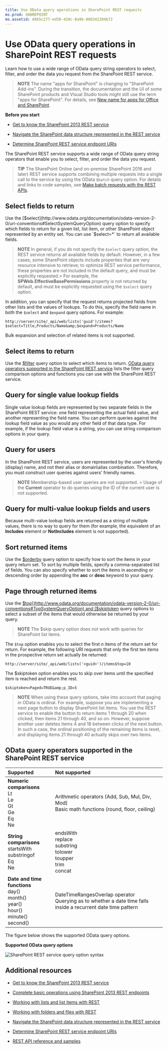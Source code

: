 ```yaml
---
title: Use OData query operations in SharePoint REST requests
ms.prod: SHAREPOINT
ms.assetid: d4b5c277-ed50-420c-8a9b-860342284b72
---
```




# Use OData query operations in SharePoint REST requests
Learn how to use a wide range of OData query string operators to select, filter, and order the data you request from the SharePoint REST service. 
> **NOTE**
> The name "apps for SharePoint" is changing to "SharePoint Add-ins". During the transition, the documentation and the UI of some SharePoint products and Visual Studio tools might still use the term "apps for SharePoint". For details, see  [New name for apps for Office and SharePoint](new-name-for-apps-for-sharepoint.md#bk_newname). 




 **Before you start**
-  [Get to know the SharePoint 2013 REST service](get-to-know-the-sharepoint-2013-rest-service.md)


-  [Navigate the SharePoint data structure represented in the REST service](navigate-the-sharepoint-data-structure-represented-in-the-rest-service.md)


-  [Determine SharePoint REST service endpoint URIs](determine-sharepoint-rest-service-endpoint-uris.md)


The SharePoint REST service supports a wide range of OData query string operators that enable you to select, filter, and order the data you request.
> **TIP**
> The SharePoint Online (and on-premise SharePoint 2016 and later) REST service supports combining multiple requests into a single call to the service by using the OData  `$batch` query option. For details and links to code samples, see [Make batch requests with the REST APIs](make-batch-requests-with-the-rest-apis.md). 





## Select fields to return

Use the  [$select](http://www.odata.org/documentation/odata-version-2-0/uri-conventions#SelectSystemQueryOption) query option to specify which fields to return for a given list, list item, or other SharePoint object represented by an entity set. You can use `$select=*` to return all available fields.




> **NOTE**
> In general, if you do not specify the  `$select` query option, the REST service returns all available fields by default. However, in a few cases, some SharePoint objects include properties that are very resource intensive to retrieve; to optimize REST service performance, these properties are not included in the default query, and must be explicitly requested.> For example, the **SPWeb.EffectiveBasePermissions** property is not returned by default, and must be explicitly requested using the `$select` query option.




In addition, you can specify that the request returns projected fields from other lists and the values of lookups. To do this, specify the field name in both the  `$select` and `$expand` query options. For example:



 `http://server/site/_api/web/lists('guid')/items?$select=Title,Products/Name&amp;$expand=Products/Name`



Bulk expansion and selection of related items is not supported.




## Select items to return

Use the  [$filter](http://www.odata.org/documentation/odata-version-2-0/uri-conventions#FilterSystemQueryOption) query option to select which items to return. [OData query operators supported in the SharePoint REST service](#bk_supported) lists the filter query comparison options and functions you can use with the SharePoint REST service.




## Query for single value lookup fields

Single value lookup fields are represented by two separate fields in the SharePoint REST service: one field representing the actual field value, and another representing the field name. You can perform queries against the lookup field value as you would any other field of that data type. For example, if the lookup field value is a string, you can use string comparison options in your query.




## Query for users

In the SharePoint REST service, users are represented by the user's friendly (display) name, and not their alias or domain\\alias combination. Therefore, you must construct user queries against users' friendly names.




> **NOTE**
> Membership-based user queries are not supported. > Usage of the **Current** operator to do queries using the ID of the current user is not supported.





## Query for multi-value lookup fields and users

Because multi-value lookup fields are returned as a string of multiple values, there is no way to query for them (for example, the equivalent of an **Includes** element or **NotIncludes** element is not supported).




## Sort returned items

Use the  [$orderby](http://www.odata.org/documentation/odata-version-2-0/uri-conventions#OrderBySystemQueryOption) query option to specify how to sort the items in your query return set. To sort by multiple fields, specify a comma-separated list of fields. You can also specify whether to sort the items in ascending or descending order by appending the **asc** or **desc** keyword to your query.




## Page through returned items

Use the  [$top](http://www.odata.org/documentation/odata-version-2-0/uri-conventions#TopSystemQueryOption) and [$skiptoken](http://msdn.microsoft.com/library/dd942121.aspx) query options to select a subset of the items that would otherwise be returned by your query.




> **NOTE**
> The $skip query option does not work with queries for SharePoint list items. 




The  `$top` option enables you to select the first *n*  items of the return set for return. For example, the following URI requests that only the first ten items in the prospective return set actually be returned:



 `http://server/site/_api/web/lists('<guid>')/items$top=10`



The $skiptoken option enables you to skip over items until the specified item is reached and return the rest.



 `$skiptoken=Paged=TRUE&amp;p_ID=5`




> **NOTE**
> When using these query options, take into account that paging in OData is ordinal. For example, suppose you are implementing a next page button to display SharePoint list items. You use the REST service to enable the button to return items 1 through 20 when clicked, then items 21 through 40, and so on. However, suppose another user deletes items 4 and 18 between clicks of the next button. In such a case, the ordinal positioning of the remaining items is reset, and displaying items 21 through 40 actually skips over two items. 





## OData query operators supported in the SharePoint REST service
<a name="bk_supported"> </a>



|**Supported**|**Not supported**|
|:-----|:-----|
|**Numeric comparisons** <br/>  Lt <br/>  Le <br/>  Gt <br/>  Ge <br/>  Eq <br/>  Ne <br/> | Arithmetic operators           (Add, Sub, Mul, Div, Mod) <br/>  Basic math functions          (round, floor, ceiling)  <br/> |
|**String comparisons** <br/>  startsWith <br/>  substringof <br/>  Eq <br/>  Ne <br/> | endsWith <br/>  replace <br/>  substring <br/>  tolower <br/>  toupper <br/>  trim <br/>  concat <br/> |
|**Date and time functions** <br/>  day() <br/>  month() <br/>  year() <br/>  hour() <br/>  minute() <br/>  second() <br/> | DateTimeRangesOverlap operator <br/>  Querying as to whether a date time falls inside a recurrent date time pattern <br/> |
 
The figure below shows the supported OData query options.




**Supported OData query options**








![SharePoint REST service query option syntax](images/SPF15Con_REST_queryOptionSyntax.png)












## Additional resources
<a name="bk_addresources"> </a>


-  [Get to know the SharePoint 2013 REST service](get-to-know-the-sharepoint-2013-rest-service.md)


-  [Complete basic operations using SharePoint 2013 REST endpoints](complete-basic-operations-using-sharepoint-2013-rest-endpoints.md)


-  [Working with lists and list items with REST](working-with-lists-and-list-items-with-rest.md)


-  [Working with folders and files with REST](working-with-folders-and-files-with-rest.md)


-  [Navigate the SharePoint data structure represented in the REST service](navigate-the-sharepoint-data-structure-represented-in-the-rest-service.md)


-  [Determine SharePoint REST service endpoint URIs](determine-sharepoint-rest-service-endpoint-uris.md)


-  [REST API reference and samples](http://msdn.microsoft.com/library/02128c70-9d27-4388-9374-a11bce68fdb8%28Office.15%29.aspx)






